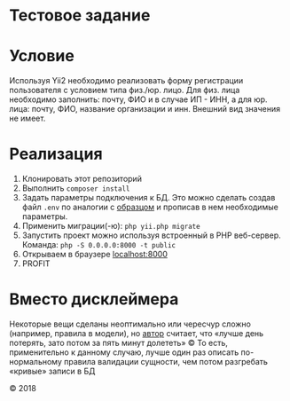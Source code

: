 Тестовое задание
================

# Условие

Используя Yii2 необходимо реализовать форму регистрации пользователя с условием типа физ./юр. лицо. Для физ. лица необходимо заполнить: почту, ФИО и в случае ИП - ИНН, а для юр. лица: почту, ФИО, название организации и инн.
Внешний вид значения не имеет.

# Реализация

1. Клонировать этот репозиторий
2. Выполнить `composer install`
3. Задать параметры подключения к БД. Это можно сделать создав файл `.env` по аналогии с [образцом](.env.example) и прописав в нем необходимые параметры.
4. Применить миграции(-ю): `php yii.php migrate`
5. Запустить проект можно используя встроенный в PHP веб-сервер. Команда: `php -S 0.0.0.0:8000 -t public`
6. Открываем в браузере [localhost:8000](http://localhost:8000/)
7. PROFIT

# Вместо дисклеймера

Некоторые вещи сделаны неоптимально или чересчур сложно (например, правила в модели), но [автор](https://t.me/VladisMus) считает, что «лучше день потерять, зато потом за пять минут долететь» ©
То есть, применительно к данному случаю, лучше один раз описать по-нормальному правила валидации сущности, чем потом разгребать «кривые» записи в БД

© 2018
